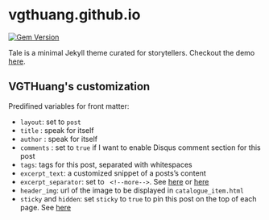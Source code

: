 # vgthuang.github.io

[![Gem Version](https://badge.fury.io/rb/tale.svg)](https://badge.fury.io/rb/tale)

Tale is a minimal Jekyll theme curated for storytellers. Checkout the demo [here](https://chesterhow.github.io/tale/).

## VGTHuang's customization

Predifined variables for front matter:

- `layout`: set to `post`
- `title` : speak for itself
- `author` : speak for itself
- `comments` : set to `true` if I want to enable Disqus comment section for this post
- `tags`: tags for this post, separated with whitespaces
- `excerpt_text`: a customized snippet of a posts’s content
- `excerpt_separator`: set to ` <!--more-->`. See [here](https://chesterhow.github.io/tale/2021-04-30/managing-excerpt) or [here](https://jekyllrb.com/docs/posts/#post-excerpts)
- `header_img`: url of the image to be displayed in `catalogue_item.html`
- `sticky` and `hidden`: set `sticky` to `true` to pin this post on the top of each page. See [here](https://chesterhow.github.io/tale/2021-05-03/sticky-posts)

